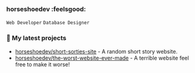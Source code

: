 ### horseshoedev :feelsgood:

`Web Developer` 
`Database Designer` 

### 🌱 My latest projects

<!-- - [horseshoedev/horseshoedev](https://github.com/horseshoedev/horseshoedev) - My personal website -->
<!-- - [horseshoedev/cookbook-website](https://github.com/horseshoedev/cookbook-website) - Cookbook Website -->
- [horseshoedev/short-sorties-site](https://github.com/horseshoedev/short-sorties-site) - A random short story website.
- [horseshoedev/the-worst-website-ever-made](https://github.com/horseshoedev/the-worst-website-ever-made) - A terrible website feel free to make it worse!
<!-- - [horseshoedev/noir_digital_prints](https://github.com/horseshoedev/noir_digital_prints) - A black and white image generator website. -->
<!-- - [horseshoedev/whenisDnD](https://github.com/horseshoedev/whenisDnD) - A scheduling website for Dungeons and Dragons players. -->

<!-- ### 📰 Recent Blog Posts 
### ⭐ Recent Stars
### 🔭 Latest releases I've contributed to
### 🔨 My recent Pull Requests
### 📫 How to reach me:

- Website: 
- Email: 
-->
